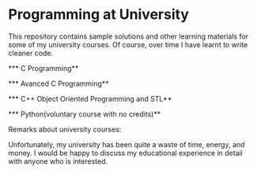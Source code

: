 # Programming at University

This repository contains sample solutions and other learning materials for some of my university courses. Of course, over time I have learnt to write cleaner code.


*** C Programming**

*** Avanced C Programming**

*** C++ Object Oriented Programming and STL**

*** Python(voluntary course with no credits)**



Remarks about university courses:

Unfortunately, my university has been quite a waste of time, energy, and money. I would be happy to discuss my educational experience in detail with anyone who is interested. 